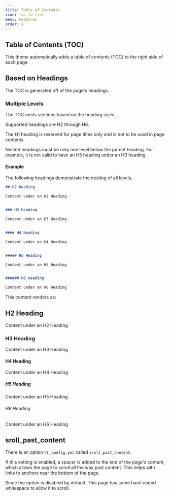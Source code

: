 ```yaml
---
title: Table of Contents
icon: fas fa-list
menu: Features
order: 8
---
```


## Table of Contents (TOC)

This theme automatically adds a table of contents (TOC) to the right side of each page.

## Based on Headings

The TOC is generated off of the page's headings.

### Multiple Levels

The TOC nests sections based on the heading sizes.

Supported headings are H2 through H6.

The H1 heading is reserved for page titles only and is not to be used in page contents.

Nested headings must be only one level below the parent heading. For example, it is not valid to have an H5 heading under an H3 heading.

#### Example

The following headings demonstrate the nesting of all levels.

```markdown
## H2 Heading

Content under an H2 Heading


### H3 Heading

Content under an H3 Heading


#### H4 Heading

Content under an H4 Heading


##### H5 Heading

Content under an H5 Heading


###### H6 Heading

Content under an H6 Heading
```

This content renders as:

## H2 Heading

Content under an H2 Heading

### H3 Heading

Content under an H3 Heading

#### H4 Heading

Content under an H4 Heading

##### H5 Heading

Content under an H5 Heading

###### H6 Heading

Content under an H6 Heading

## sroll_past_content

There is an option in `_config.yml` called `sroll_past_content`.

If this setting is enabled, a spacer is added to the end of the page's content, which allows the page to scroll all the way past content. This helps with links to anchors near the bottom of the page.

Since the option is disabled by default. This page has some hard-coded whitespace to allow it to scroll.

```text























































```
